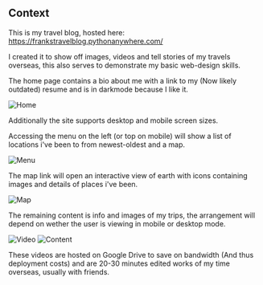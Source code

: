 ## Context 
This is my travel blog, hosted here: https://frankstravelblog.pythonanywhere.com/

I created it to show off images, videos and tell stories of my travels overseas, this also serves to demonstrate my basic web-design skills.

The home page contains a bio about me with a link to my (Now likely outdated) resume and is in darkmode because I like it.



![Home](https://user-images.githubusercontent.com/42459707/112563135-e4026700-8e2c-11eb-8376-28cdabac503d.PNG)

Additionally the site supports desktop and mobile screen sizes.



Accessing the menu on the left (or top on mobile) will show a list of locations i've been to from newest-oldest and a map.

![Menu](https://user-images.githubusercontent.com/42459707/112563142-e5cc2a80-8e2c-11eb-8942-76c25db4a198.PNG)



The map link will open an interactive view of earth with icons containing images and details of places i've been.

![Map](https://user-images.githubusercontent.com/42459707/112563138-e49afd80-8e2c-11eb-94bb-df5046d2a920.PNG)



The remaining content is info and images of my trips, the arrangement will depend on wether the user is viewing in mobile or desktop mode.

![Video](https://user-images.githubusercontent.com/42459707/112563141-e5339400-8e2c-11eb-9992-4fce128a8659.PNG)
![Content](https://user-images.githubusercontent.com/42459707/112563145-e6fd5780-8e2c-11eb-8d20-e821164ea0f7.PNG)

These videos are hosted on Google Drive to save on bandwidth (And thus deployment costs) and are 20-30 minutes edited works of my time overseas, usually with friends.

